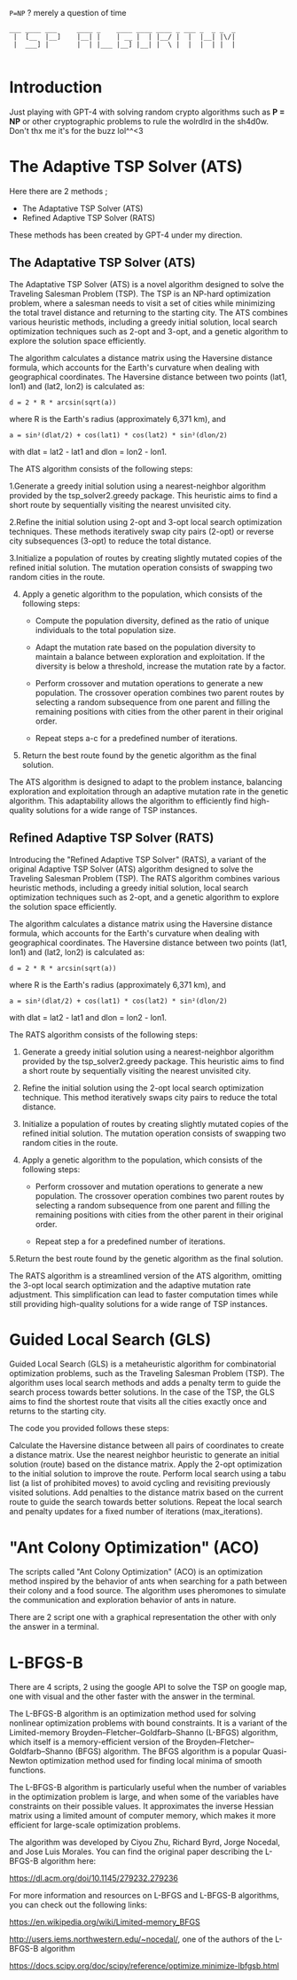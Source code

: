 `P=NP` ? merely a question of time
```
___ ____ ___     ____ _    ____ ____ ____ _ ___ _  _ _  _ 
 |  [__  |__]    |__| |    | __ |  | |__/ |  |  |__| |\/| 
 |  ___] |       |  | |___ |__] |__| |  \ |  |  |  | |  | 
                                                          
```                            
                            
# Introduction                            

Just playing with GPT-4 with solving random crypto algorithms such as **P = NP** or other cryptographic problems to rule the wolrdlrd in the sh4d0w. Don't thx me it's for the buzz lol^^<3

# The Adaptive TSP Solver (ATS)

Here there are 2 methods ;

* The Adaptative TSP Solver (ATS)
* Refined Adaptive TSP Solver (RATS)

These methods has been created by GPT-4 under my direction.

## The Adaptative TSP Solver (ATS)

The Adaptative TSP Solver (ATS) is a novel algorithm designed to solve the Traveling Salesman Problem (TSP). The TSP is an NP-hard optimization problem, where a salesman needs to visit a set of cities while minimizing the total travel distance and returning to the starting city. The ATS combines various heuristic methods, including a greedy initial solution, local search optimization techniques such as 2-opt and 3-opt, and a genetic algorithm to explore the solution space efficiently.

The algorithm calculates a distance matrix using the Haversine distance formula, which accounts for the Earth's curvature when dealing with geographical coordinates. The Haversine distance between two points (lat1, lon1) and (lat2, lon2) is calculated as:

`d = 2 * R * arcsin(sqrt(a))`

where R is the Earth's radius (approximately 6,371 km), and

`a = sin²(dlat/2) + cos(lat1) * cos(lat2) * sin²(dlon/2)`

with dlat = lat2 - lat1 and dlon = lon2 - lon1.

The ATS algorithm consists of the following steps:

1.Generate a greedy initial solution using a nearest-neighbor algorithm provided by the tsp_solver2.greedy package. This heuristic aims to find a short route by sequentially visiting the nearest unvisited city.

2.Refine the initial solution using 2-opt and 3-opt local search optimization techniques. These methods iteratively swap city pairs (2-opt) or reverse city subsequences (3-opt) to reduce the total distance.

3.Initialize a population of routes by creating slightly mutated copies of the refined initial solution. The mutation operation consists of swapping two random cities in the route.

4. Apply a genetic algorithm to the population, which consists of the following steps:

   - Compute the population diversity, defined as the ratio of unique individuals to the total population size.

   - Adapt the mutation rate based on the population diversity to maintain a balance between exploration and exploitation. If the diversity is below a threshold, increase the mutation rate by a factor.

   - Perform crossover and mutation operations to generate a new population. The crossover operation combines two parent routes by selecting a random subsequence from one parent and filling the remaining positions with cities from the other parent in their original order.

   - Repeat steps a-c for a predefined number of iterations.

5. Return the best route found by the genetic algorithm as the final solution.

The ATS algorithm is designed to adapt to the problem instance, balancing exploration and exploitation through an adaptive mutation rate in the genetic algorithm. This adaptability allows the algorithm to efficiently find high-quality solutions for a wide range of TSP instances.





## Refined Adaptive TSP Solver (RATS)

Introducing the "Refined Adaptive TSP Solver" (RATS), a variant of the original Adaptive TSP Solver (ATS) algorithm designed to solve the Traveling Salesman Problem (TSP). The RATS algorithm combines various heuristic methods, including a greedy initial solution, local search optimization techniques such as 2-opt, and a genetic algorithm to explore the solution space efficiently.

The algorithm calculates a distance matrix using the Haversine distance formula, which accounts for the Earth's curvature when dealing with geographical coordinates. The Haversine distance between two points (lat1, lon1) and (lat2, lon2) is calculated as:

`d = 2 * R * arcsin(sqrt(a))`

where R is the Earth's radius (approximately 6,371 km), and

`a = sin²(dlat/2) + cos(lat1) * cos(lat2) * sin²(dlon/2)`

with dlat = lat2 - lat1 and dlon = lon2 - lon1.

The RATS algorithm consists of the following steps:

1. Generate a greedy initial solution using a nearest-neighbor algorithm provided by the tsp_solver2.greedy package. This heuristic aims to find a short route by sequentially visiting the nearest unvisited city.

2. Refine the initial solution using the 2-opt local search optimization technique. This method iteratively swaps city pairs to reduce the total distance.

3. Initialize a population of routes by creating slightly mutated copies of the refined initial solution. The mutation operation consists of swapping two random cities in the route.

4. Apply a genetic algorithm to the population, which consists of the following steps:

   - Perform crossover and mutation operations to generate a new population. The crossover operation combines two parent routes by selecting a random subsequence from one parent and filling the remaining positions with cities from the other parent in their original order.

   - Repeat step a for a predefined number of iterations.

5.Return the best route found by the genetic algorithm as the final solution.

The RATS algorithm is a streamlined version of the ATS algorithm, omitting the 3-opt local search optimization and the adaptive mutation rate adjustment. This simplification can lead to faster computation times while still providing high-quality solutions for a wide range of TSP instances.











# Guided Local Search (GLS)

Guided Local Search (GLS) is a metaheuristic algorithm for combinatorial optimization problems, such as the Traveling Salesman Problem (TSP). The algorithm uses local search methods and adds a penalty term to guide the search process towards better solutions. In the case of the TSP, the GLS aims to find the shortest route that visits all the cities exactly once and returns to the starting city.

The code you provided follows these steps:

Calculate the Haversine distance between all pairs of coordinates to create a distance matrix.
Use the nearest neighbor heuristic to generate an initial solution (route) based on the distance matrix.
Apply the 2-opt optimization to the initial solution to improve the route.
Perform local search using a tabu list (a list of prohibited moves) to avoid cycling and revisiting previously visited solutions.
Add penalties to the distance matrix based on the current route to guide the search towards better solutions.
Repeat the local search and penalty updates for a fixed number of iterations (max_iterations).









#  "Ant Colony Optimization" (ACO)

The scripts called "Ant Colony Optimization" (ACO) is an optimization method inspired by the behavior of ants when searching for a path between their colony and a food source. The algorithm uses pheromones to simulate the communication and exploration behavior of ants in nature.

There are 2 script one with a graphical representation the other with only the answer in a terminal.









# L-BFGS-B

There are 4 scripts, 2 using the google API to solve the TSP on google map, one with visual and the other faster with the answer in the terminal.

The L-BFGS-B algorithm is an optimization method used for solving nonlinear optimization problems with bound constraints. It is a variant of the Limited-memory Broyden–Fletcher–Goldfarb–Shanno (L-BFGS) algorithm, which itself is a memory-efficient version of the Broyden–Fletcher–Goldfarb–Shanno (BFGS) algorithm. The BFGS algorithm is a popular Quasi-Newton optimization method used for finding local minima of smooth functions.

The L-BFGS-B algorithm is particularly useful when the number of variables in the optimization problem is large, and when some of the variables have constraints on their possible values. It approximates the inverse Hessian matrix using a limited amount of computer memory, which makes it more efficient for large-scale optimization problems.

The algorithm was developed by Ciyou Zhu, Richard Byrd, Jorge Nocedal, and Jose Luis Morales. You can find the original paper describing the L-BFGS-B algorithm here:

https://dl.acm.org/doi/10.1145/279232.279236

For more information and resources on L-BFGS and L-BFGS-B algorithms, you can check out the following links:

https://en.wikipedia.org/wiki/Limited-memory_BFGS

http://users.iems.northwestern.edu/~nocedal/, one of the authors of the L-BFGS-B algorithm

https://docs.scipy.org/doc/scipy/reference/optimize.minimize-lbfgsb.html
